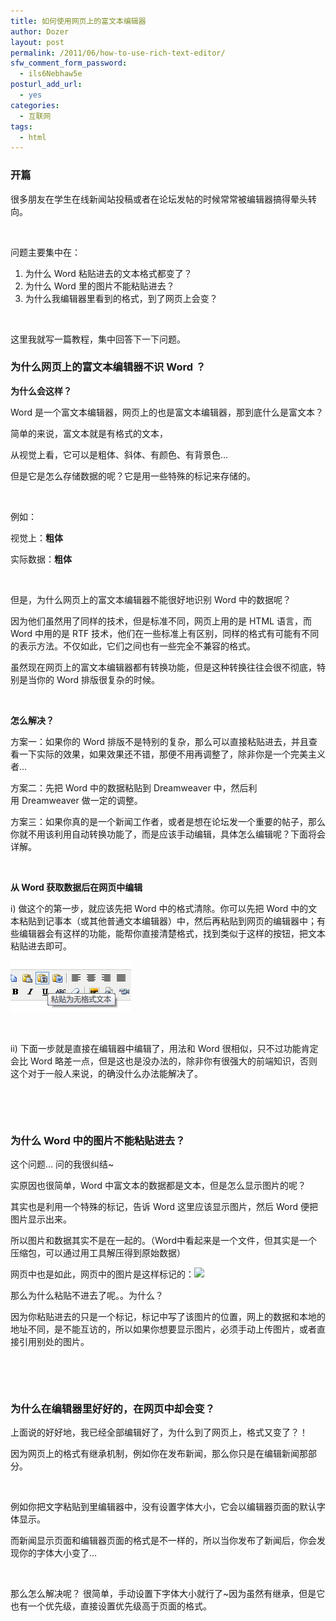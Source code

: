 ```yaml
---
title: 如何使用网页上的富文本编辑器
author: Dozer
layout: post
permalink: /2011/06/how-to-use-rich-text-editor/
sfw_comment_form_password:
  - ils6Nebhaw5e
posturl_add_url:
  - yes
categories:
  - 互联网
tags:
  - html
---
```


### <span id="i">开篇</span>

很多朋友在学生在线新闻站投稿或者在论坛发帖的时候常常被编辑器搞得晕头转向。

&nbsp;

问题主要集中在：

1.  为什么 Word 粘贴进去的文本格式都变了？
2.  为什么 Word 里的图片不能粘贴进去？
3.  为什么我编辑器里看到的格式，到了网页上会变？

&nbsp;

这里我就写一篇教程，集中回答下一下问题。

<!--more-->

### <span id="_Word">为什么网页上的富文本编辑器不识 Word ？</span>

**为什么会这样？**

Word 是一个富文本编辑器，网页上的也是富文本编辑器，那到底什么是富文本？

简单的来说，富文本就是有格式的文本，

从视觉上看，它可以是粗体、斜体、有颜色、有背景色…

但是它是怎么存储数据的呢？它是用一些特殊的标记来存储的。

&nbsp;

例如：

视觉上：**粗体**

实际数据：<b>粗体</b>

&nbsp;

但是，为什么网页上的富文本编辑器不能很好地识别 Word 中的数据呢？

因为他们虽然用了同样的技术，但是标准不同，网页上用的是 HTML 语言，而 Word 中用的是 RTF 技术，他们在一些标准上有区别，同样的格式有可能有不同的表示方法。不仅如此，它们之间也有一些完全不兼容的格式。

虽然现在网页上的富文本编辑器都有转换功能，但是这种转换往往会很不彻底，特别是当你的 Word 排版很复杂的时候。

&nbsp;

**怎么解决？**

方案一：如果你的 Word 排版不是特别的复杂，那么可以直接粘贴进去，并且查看一下实际的效果，如果效果还不错，那便不用再调整了，除非你是一个完美主义者…

方案二：先把 Word 中的数据粘贴到 Dreamweaver 中，然后利用 Dreamweaver 做一定的调整。

方案三：如果你真的是一个新闻工作者，或者是想在论坛发一个重要的帖子，那么你就不用该利用自动转换功能了，而是应该手动编辑，具体怎么编辑呢？下面将会详解。

&nbsp;

**从 Word 获取数据后在网页中编辑**

i) 做这个的第一步，就应该先把 Word 中的格式清除。你可以先把 Word 中的文本粘贴到记事本（或其他普通文本编辑器）中，然后再粘贴到网页的编辑器中；有些编辑器会有这样的功能，能帮你直接清楚格式，找到类似于这样的按钮，把文本粘贴进去即可。

[<img class="alignnone size-full wp-image-375" title="word" alt="" src="/uploads/2011/06/word.png" width="193" height="82" />][1]

&nbsp;

ii) 下面一步就是直接在编辑器中编辑了，用法和 Word 很相似，只不过功能肯定会比 Word 略差一点，但是这也是没办法的，除非你有很强大的前端知识，否则这个对于一般人来说，的确没什么办法能解决了。

&nbsp;

&nbsp;

### <span id="_Word-2">为什么 Word 中的图片不能粘贴进去？</span>

这个问题… 问的我很纠结~

实原因也很简单，Word 中富文本的数据都是文本，但是怎么显示图片的呢？

其实也是利用一个特殊的标记，告诉 Word 这里应该显示图片，然后 Word 便把图片显示出来。

所以图片和数据其实不是在一起的。（Word中看起来是一个文件，但其实是一个压缩包，可以通过用工具解压得到原始数据）

网页中也是如此，网页中的图片是这样标记的：<img src=&#8221;1.jpg&#8221;/>

那么为什么粘贴不进去了呢。。为什么？

因为你粘贴进去的只是一个标记，标记中写了该图片的位置，网上的数据和本地的地址不同，是不能互访的，所以如果你想要显示图片，必须手动上传图片，或者直接引用别处的图片。

&nbsp;

&nbsp;

### <span id="i-2">为什么在编辑器里好好的，在网页中却会变？</span>

上面说的好好地，我已经全部编辑好了，为什么到了网页上，格式又变了？！

因为网页上的格式有继承机制，例如你在发布新闻，那么你只是在编辑新闻那部分。

&nbsp;

例如你把文字粘贴到里编辑器中，没有设置字体大小，它会以编辑器页面的默认字体显示。

而新闻显示页面和编辑器页面的格式是不一样的，所以当你发布了新闻后，你会发现你的字体大小变了…

&nbsp;

那么怎么解决呢？ 很简单，手动设置下字体大小就行了~因为虽然有继承，但是它也有一个优先级，直接设置优先级高于页面的格式。

 [1]: /uploads/2011/06/word.png
